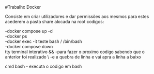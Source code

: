 #Trabalho Docker

Consiste em criar utilizadores e dar permissões aos mesmos para estes acederem a pasta share alocada na root codigos:

  -docker compose up -d  
  -docker ps  
  -docker exec -it teste bash / /bin/bash  
  -docker compose down  
tty terminal interativo
&& -para fazer o proximo codigo sabendo que o anterior foi realizado
\ -e a quebra de linha e vai apra a linha a baixo

cmd bash - executa o codigo em bash


